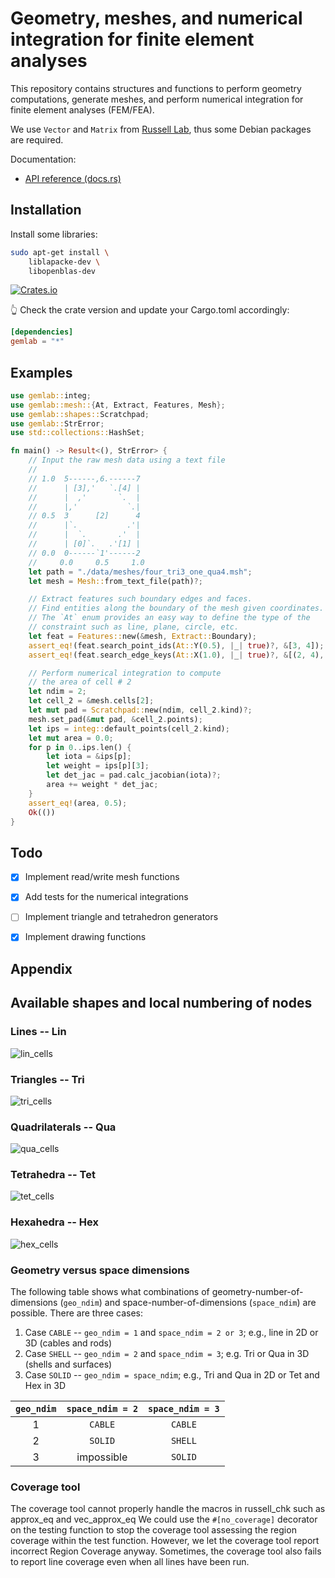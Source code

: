 # Geometry, meshes, and numerical integration for finite element analyses

This repository contains structures and functions to perform geometry computations, generate meshes, and perform numerical integration for finite element analyses (FEM/FEA).

We use `Vector` and `Matrix` from [Russell Lab](https://github.com/cpmech/russell), thus some Debian packages are required.

Documentation:

- [API reference (docs.rs)](https://docs.rs/gemlab)

## Installation

Install some libraries:

```bash
sudo apt-get install \
    liblapacke-dev \
    libopenblas-dev
```

[![Crates.io](https://img.shields.io/crates/v/gemlab.svg)](https://crates.io/crates/gemlab)

👆 Check the crate version and update your Cargo.toml accordingly:

```toml
[dependencies]
gemlab = "*"
```

## Examples

```rust
use gemlab::integ;
use gemlab::mesh::{At, Extract, Features, Mesh};
use gemlab::shapes::Scratchpad;
use gemlab::StrError;
use std::collections::HashSet;

fn main() -> Result<(), StrError> {
    // Input the raw mesh data using a text file
    //
    // 1.0  5------,6.------7
    //      | [3],'   `.[4] |
    //      |  ,'       `.  |
    //      |,'           `.|
    // 0.5  3      [2]      4
    //      |`.           .'|
    //      |  `.       .'  |
    //      | [0]`.   .'[1] |
    // 0.0  0------`1'------2
    //     0.0     0.5     1.0
    let path = "./data/meshes/four_tri3_one_qua4.msh";
    let mesh = Mesh::from_text_file(path)?;

    // Extract features such boundary edges and faces.
    // Find entities along the boundary of the mesh given coordinates.
    // The `At` enum provides an easy way to define the type of the
    // constraint such as line, plane, circle, etc.
    let feat = Features::new(&mesh, Extract::Boundary);
    assert_eq!(feat.search_point_ids(At::Y(0.5), |_| true)?, &[3, 4]);
    assert_eq!(feat.search_edge_keys(At::X(1.0), |_| true)?, &[(2, 4), (4, 7)]);

    // Perform numerical integration to compute
    // the area of cell # 2
    let ndim = 2;
    let cell_2 = &mesh.cells[2];
    let mut pad = Scratchpad::new(ndim, cell_2.kind)?;
    mesh.set_pad(&mut pad, &cell_2.points);
    let ips = integ::default_points(cell_2.kind);
    let mut area = 0.0;
    for p in 0..ips.len() {
        let iota = &ips[p];
        let weight = ips[p][3];
        let det_jac = pad.calc_jacobian(iota)?;
        area += weight * det_jac;
    }
    assert_eq!(area, 0.5);
    Ok(())
}
```

## Todo

- [x] Implement read/write mesh functions
- [x] Add tests for the numerical integrations
- [ ] Implement triangle and tetrahedron generators
- [x] Implement drawing functions


## Appendix

## Available shapes and local numbering of nodes

### Lines -- Lin

![lin_cells](https://raw.githubusercontent.com/cpmech/gemlab/main/data/figures/test_draw_cells_and_points_work_1_lin.svg)

### Triangles -- Tri

![tri_cells](https://raw.githubusercontent.com/cpmech/gemlab/main/data/figures/test_draw_cells_and_points_work_2_tri.svg)

### Quadrilaterals -- Qua

![qua_cells](https://raw.githubusercontent.com/cpmech/gemlab/main/data/figures/test_draw_cells_and_points_work_3_qua.svg)

### Tetrahedra -- Tet

![tet_cells](https://raw.githubusercontent.com/cpmech/gemlab/main/data/figures/test_draw_cells_and_points_work_4_tet.svg)

### Hexahedra -- Hex

![hex_cells](https://raw.githubusercontent.com/cpmech/gemlab/main/data/figures/test_draw_cells_and_points_work_5_hex.svg)

### Geometry versus space dimensions

The following table shows what combinations of geometry-number-of-dimensions (`geo_ndim`) and
space-number-of-dimensions (`space_ndim`) are possible. There are three cases:

1. Case `CABLE` -- `geo_ndim = 1` and `space_ndim = 2 or 3`; e.g., line in 2D or 3D (cables and rods)
2. Case `SHELL` -- `geo_ndim = 2` and `space_ndim = 3`; e.g. Tri or Qua in 3D (shells and surfaces)
3. Case `SOLID` -- `geo_ndim = space_ndim`; e.g., Tri and Qua in 2D or Tet and Hex in 3D

| `geo_ndim` | `space_ndim = 2` | `space_ndim = 3` |
|:----------:|:----------------:|:----------------:|
|     1      |     `CABLE`      |     `CABLE`      |
|     2      |     `SOLID`      |     `SHELL`      |
|     3      |    impossible    |     `SOLID`      |

### Coverage tool

The coverage tool cannot properly handle the macros in russell_chk such as approx_eq
and vec_approx_eq We could use the `#[no_coverage]` decorator on
the testing function to stop the coverage tool assessing the region coverage within the test function.
However, we let the coverage tool report incorrect Region Coverage anyway. Sometimes, the coverage
tool also fails to report line coverage even when all lines have been run.
